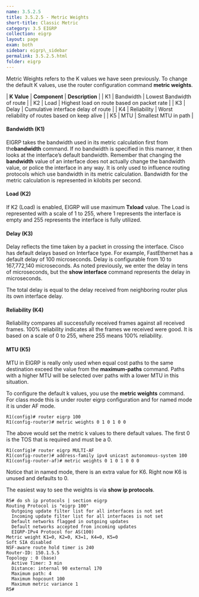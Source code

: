 ```yaml
---
name: 3.5.2.5
title: 3.5.2.5 - Metric Weights
short-title: Classic Metric
category: 3.5 EIGRP
collection: eigrp
layout: page
exam: both
sidebar: eigrp\_sidebar
permalink: 3.5.2.5.html
folder: eigrp
---
```

Metric Weights refers to the K values we have seen previously. To change the default K values, use the router configuration command **metric weights**.

| **K Value** | **Component** | **Description** |
| K1 | Bandwidth | Lowest Bandwidth of route |
| K2 | Load | Highest load on route based on packet rate |
| K3 | Delay | Cumulative interface delay of route |
| K4 | Reliability | Worst reliability of routes based on keep alive |
| K5 | MTU | Smallest MTU in path |

#### Bandwidth (K1)
EIGRP takes the bandwidth used in its metric calculation first from the**bandwidth** command. If no bandwidth is specified in this manner, it then looks at the interface’s default bandwidth. Remember that changing the **bandwidth** value of an interface does not actually change the bandwidth value, or police the interface in any way. It is only used to influence routing protocols which use bandwidth in its metric calculation. Bandwidth for the metric calculation is represented in kilobits per second.

#### Load (K2)
If K2 (Load) is enabled, EIGRP will use maximum **Txload** value. The Load is represented with a scale of 1 to 255, where 1 represents the interface is empty and 255 represents the interface is fully utilized.

#### Delay (K3)
Delay reflects the time taken by a packet in crossing the interface. Cisco has default delays based on Interface type. For example, FastEthernet has a default delay of 100 microseconds. Delay is configurable from 10 to 167,772,140 microseconds. As noted previously, we enter the delay in tens of microseconds, but the **show interface** command represents the delay in microseconds.

The total delay is equal to the delay received from neighboring router plus its own interface delay.

#### Reliability (K4)
Reliability compares all successfully received frames against all received frames. 100% reliability indicates all the frames we received were good. It is based on a scale of 0 to 255, where 255 means 100% reliability.

#### MTU (K5)
MTU in EIGRP is really only used when equal cost paths to the same destination exceed the value from the **maximum-paths** command. Paths with a higher MTU will be selected over paths with a lower MTU in this situation.

To configure the default k values, you use the **metric weights** command. For class mode this is under router eigrp configuration and for named mode it is under AF mode.
```
R1(config)# router eigrp 100
R1(config-router)# metric weights 0 1 0 1 0 0
```
The above would set the metric k values to there default values. The first 0 is the TOS that is required and must be a 0.
```
R1(config)# router eigrp MULTI-AF
R1(config-router)# address-family ipv4 unicast autonomous-system 100
R1(config-router-af)# metric weights 0 1 0 1 0 0 0
```
Notice that in named mode, there is an extra value for K6. Right now K6 is unused and defaults to 0.

The easiest way to see the weights is via **show ip protocols**.
```
R5# do sh ip protocols | section eigrp
Routing Protocol is "eigrp 100"
  Outgoing update filter list for all interfaces is not set
  Incoming update filter list for all interfaces is not set
  Default networks flagged in outgoing updates
  Default networks accepted from incoming updates
  EIGRP-IPv4 Protocol for AS(100)
Metric weight K1=0, K2=0, K3=1, K4=0, K5=0
Soft SIA disabled
NSF-aware route hold timer is 240
Router-ID: 150.1.5.5
Topology : 0 (base)
  Active Timer: 3 min
  Distance: internal 90 external 170
  Maximum path: 4
  Maximum hopcount 100
  Maximum metric variance 1
R5#
```
